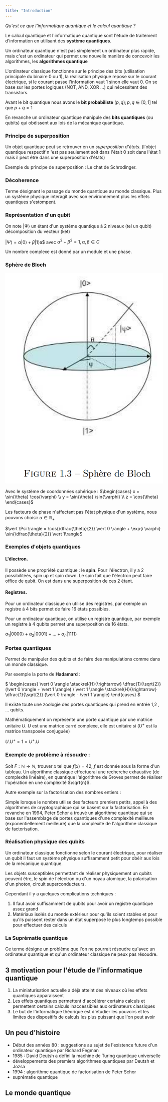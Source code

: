 ```yaml
---
title: "Introduction"
---
```


*Qu'est ce que l'informatique quantique et le calcul quantique ?*

Le calcul quantique et l'informatique quantique sont l'étude de traitement
d'information en utilisant des **système quantiques**.

Un ordinateur quantique n'est pas simplement un ordinateur plus rapide, mais
c'est un ordinateur qui permet une nouvelle manière de concevoir les
algorithmes, les **algorithmes quantique**

L'ordinateur classique fonctionne sur le principe des bits (utilisation
principale du binaire 0 ou 1), la réalisation physique repose sur le courant
électrique, si le courant passe l'information vaut 1 sinon elle vaut 0. On se
base sur les portes logiques (NOT, AND, XOR ...) qui nécessitent des
transistors.

Avant le bit quantique nous avons le **bit probabiliste**
$(p,q); p , q \in [0,1]$ tel que $p+q = 1$

En revanche un ordinateur quantique manipule des **bits quantiques** (ou qubits)
qui obéissent aux lois de la mécanique quantique.

### Principe de superposition

Un objet quantique peut se retrouver en un *superposition d'états*. (l'objet
quantique respectif n 'est pas seulement soit dans l'était 0 soit dans l'état 1
mais il peut être dans une superposition d'états)

Exemple du principe de superposition : Le chat de Schrodinger.

### Décoherence

Terme désignant le passage du monde quantique au monde classique. Plus un
système physique interagit avec son environnement plus les effets quantiques
s'estompent.

### Représentation d'un qubit

On note $\vert \Psi \rangle$ un étant d'un système quantique à 2 niveaux (tel un
qubit) décomposition du vecteur (ket)

$\vert \Psi \rangle = \alpha \vert 0 \rangle + \beta \vert 1 \rangle$a$
avec $\alpha^2 + \beta^2 = 1, \alpha, \beta \in C$

Un nombre complexe est donné par un module et une phase.

### Sphère de Bloch

![](./img/bloch.png)

Avec le système de coordonnées sphérique : $\begin{cases} x = \sin{\theta}
\cos{\varphi} \\ y = \sin{\theta} \sin{\varphi} \\ z = \cos{\theta} \end{cases}$

Les facteurs de phase n'affectant pas l'état physique d'un système, nous
pouvons choisir $\alpha \in \mathbb{R}_+$

$\vert \Psi \rangle = \cos{\dfrac{\theta}{2}} \vert 0 \rangle + \exp{i \varphi}
\sin{\dfrac{\theta}{2}} \vert 1\rangle$

### Exemples d'objets quantiques

#### L'électron.

Il possède une propriété quantique : le **spin**. Pour l'électron, il y a 2
possibilitéés, spin up et spin down. Le spin fait que l'électron peut faire
office de qubit. On est dans une superposition de ces 2 étant.

#### Registres.

Pour un ordinateur classique on utilise des registres, par exemple un registre à
4 bits permet de faire 16 états possibles.

Pour un ordinateur quantique, on utilise un registre quantique, par exemple un
registre à 4 qubits permet une superposition de 16 états.

$\alpha_1 \vert 0000 \rangle + \alpha_2 \vert 0001 \rangle + ... + \alpha_n \vert 1111 \rangle$

### Portes quantiques

Permet de manipuler des qubits et de faire des manipulations comme dans un monde
classique.

Par exemple la porte de **Hadamard** :

$ \begin{cases} \vert 0 \rangle \stackrel{H}{\rightarrow} \dfrac{1}{\sqrt{2}} (\vert 0
\rangle + \vert 1 \rangle) \\ \vert 1 \rangle \stackrel{H}{\rightarrow}
\dfrac{1}{\sqrt{2}} (\vert 0 \rangle - \vert 1 \rangle) \end{cases} $

Il existe toute une zoologie des portes quantiques qui prend en entrée 1,2 , ...
qubits.

Mathématiquement on représente une porte quantique par une matrice unitaire
$U$. $U$ est une matrice carré complexe, elle est unitaire si ($U^+$ est
la matrice transposée conjuguée)

$U.U^+ = 1 = U^+.U$

### Exemple de problème à résoudre :

Soit $F : \mathbb{N} \rightarrow \mathbb{N}$, trouver $x$ tel que
$f(x)=42$, $f$ est donnée sous la forme d'un tableau. Un algorithme
classique effectuerai une recherche exhaustive (de complexité linéaire), en
quantique l'algorithme de Groves permet de réaliser l'opération en une complexité $\sqrt{n}$.

Autre exemple sur la factorisation des nombres entiers :

Simple lorsque le nombre utilise des facteurs premiers petits, appel à des
algorithmes de cryptographique qui se basent sur la factorisation. En revanche en
1994, Peter Schor a trouvé un algorithme quantique qui se base sur l'assemblage
de portes quantiques d'une complexité meilleure (exponentiellement meilleure)
que la complexité de l'algorithme classique de factorisation.

### Réalisation physique des qubits

Un ordinateur classique fonctionne selon le courant électrique, pour réaliser un
qubit il faut un système physique suffisamment petit pour obéir aux lois de la
mécanique quantique.

Les objets susceptibles permettant de réaliser physiquement un qubits peuvent
être, le spin de l'électron ou d'un noyau atomique, la polarisation d'un photon,
circuit superconducteurs.

Cependant il y a quelques complications techniques :

1. Il faut avoir suffisamment de qubits pour avoir un registre quantique assez
   grand
2. Matériaux isolés du monde extérieur pour qu'ils soient stables et pour qu'ils
   puissent rester dans un état superposé le plus longtemps possible pour
   effectuer des calculs

### La Suprématie quantique

Ce terme désigne un problème que l'on ne pourrait résoudre qu'avec un ordinateur
quantique et qu'un ordinateur classique ne peux pas résoudre.

## 3 motivation pour l'étude de l'informatique quantique

1. La miniaturisation actuelle a déjà atteint des niveaux où les effets
   quantiques apparaissent
2. Les effets quantiques permettent d'accélérer certains calculs et permettent
   certains calculs inaccessibles aux ordinateurs classiques
3. Le but de l'informatique théorique est d'étudier les pouvoirs et les limites
   des dispositifs de calculs les plus puissant que l'on peut avoir

## Un peu d'histoire

- Début des années 80 : suggestions au sujet de l'existence future d'un
  ordinateur quantique par Richard Fegman
- 1985 : David Deutsh a défini la machine de Turing quantique universelle
- développements des premiers algorithmes quantiques par Deutsh et Jozsa
- 1994 : algorithme quantique de factorisation de Peter Schor
- suprématie quantique

## Le monde quantique
